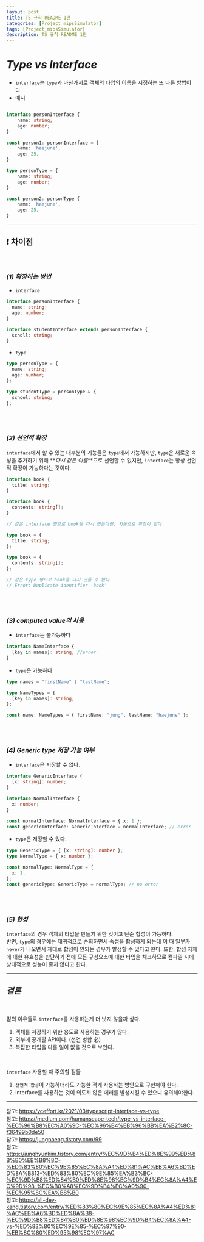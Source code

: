 ```yaml
---
layout: post
title: TS 규칙 README 1편
categories: [Project_mipsSimulator]
tags: [Project_mipsSimulator]
description: TS 규칙 README 1편
---
```


# **_Type vs Interface_**

- `interface`는 `type`과 마찬가지로 객체의 타입의 이름을 지정하는 또 다른 방법이다.
- 예시

```typescript

interface personInterface {
    name: string;
    age: number;
}

const person1: personInterface = {
    name: 'haejune',
    age: 25,
}

type personType = {
    name: string;
    age: number;
}

const person2: personType {
    name: 'haejune',
    age: 25,
}
```

<hr>

## ❗️ 차이점

<br>

### **_(1) 확장하는 방법_**

- `interface`

```typescript
interface personInterface {
  name: string;
  age: number;
}

interface studentInterface extends personInterface {
  scholl: string;
}
```

- `type`

```typescript
type personType = {
  name: string;
  age: number;
};

type studentType = personType & {
  school: string;
};
```

<br><br>

### **_(2) 선언적 확장_**

`interface`에서 할 수 있는 대부분의 기능들은 `type`에서 가능하지만, `type`은 새로운 속성을 추가하기 위해 **_다시 같은 이름_**으로 선언할 수 없지만, `interface`는 항상 선언적 확장이 가능하다는 것이다.

```typescript
interface book {
  title: string;
}

interface book {
  contents: string[];
}

// 같은 interface 명으로 book을 다시 만든다면, 자동으로 확장이 된다

type book = {
  title: string;
};

type book = {
  contents: string[];
};

// 같은 type 명으로 book을 다시 만들 수 없다
// Error: Duplicate identifier 'book'
```

<br><br>

### **_(3) computed value의 사용_**

- `interface`는 불가능하다

```typescript
interface NameInterface {
  [key in names]: string; //error
}
```

- `type`은 가능하다

```typescript
type names = "firstName" | "lastName";

type NameTypes = {
  [key in names]: string;
};

const name: NameTypes = { firstName: "jung", lastName: "haejune" };
```

<br><br>

### **_(4) Generic type 저장 가능 여부_**

- `interface`은 저장할 수 없다.

```typescript
interface GenericInterface {
  [x: string]: number;
}

interface NormalInterface {
  x: number;
}

const normalInterface: NormalInterface = { x: 1 };
const genericInterface: GenericInterface = normalInterface; // error
```

- `type`은 저장할 수 있다.

```typescript
type GenericType = { [x: string]: number };
type NormalType = { x: number };

const normalType: NormalType = {
  x: 1,
};
const genericType: GenericType = normalType; // no error
```

<br><br>

### **_(5) 합성_**

`interface`의 경우 객체의 타입을 만들기 위한 것이고 단순 합성이 가능하다.  
반면, `type`의 경우에는 재귀적으로 순회하면서 속성을 합성하게 되는데 이 때 일부가 `never`가 나오면서 제대로 합성이 안되는 경우가 발생할 수 있다고 한다. 또한, 합성 자체에 대한 유효성을 판단하기 전에 모든 구성요소에 대한 타입을 체크하므로 컴파일 시에 상대적으로 성능이 좋지 않다고 한다.

<hr>

## **_결론_**

<br>

밑의 이유들로 `interface`를 사용하는게 더 낫지 않을까 싶다.

1. 객체를 저장하기 위한 용도로 사용하는 경우가 많다.
2. 외부에 공개할 API이다. (선언 병합 必)
3. 복잡한 타입을 다룰 일이 없을 것으로 보인다.

<br>

`interface` 사용할 때 주의할 점들

1. `선언적 합성`이 가능하더라도 가능한 적게 사용하는 방안으로 구현해야 한다.
2. interface를 사용하는 것이 의도치 않은 에러를 발생시킬 수 있으니 유의해야한다.

<hr>

참고: https://yceffort.kr/2021/03/typescript-interface-vs-type  
참고: https://medium.com/humanscape-tech/type-vs-interface-%EC%96%B8%EC%A0%9C-%EC%96%B4%EB%96%BB%EA%B2%8C-f36499b0de50  
참고: https://jungpaeng.tistory.com/99  
참고: https://junghyunkim.tistory.com/entry/%EC%9D%B4%ED%8E%99%ED%8B%B0%EB%B8%8C-%ED%83%80%EC%9E%85%EC%8A%A4%ED%81%AC%EB%A6%BD%ED%8A%B813-%ED%83%80%EC%9E%85%EA%B3%BC-%EC%9D%B8%ED%84%B0%ED%8E%98%EC%9D%B4%EC%8A%A4%EC%9D%98-%EC%B0%A8%EC%9D%B4%EC%A0%90-%EC%95%8C%EA%B8%B0  
참고: https://all-dev-kang.tistory.com/entry/%ED%83%80%EC%9E%85%EC%8A%A4%ED%81%AC%EB%A6%BD%ED%8A%B8-%EC%9D%B8%ED%84%B0%ED%8E%98%EC%9D%B4%EC%8A%A4-vs-%ED%83%80%EC%9E%85-%EC%97%90-%EB%8C%80%ED%95%98%EC%97%AC
